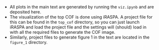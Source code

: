- All plots in the main text are generated by running the `viz.ipynb` and are deposited here. 
- The visualization of the top COF is done using iRASPA. A project file for this can be found in the `top_cof` directory, so you can just launch iRASPA and load the project file and the settings will (should) load in with all the required files to generate the COF image.
- Similarly, project files to generate figure 1 in the text are located in the `figure_1` directory. 
